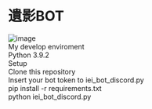 # 遺影BOT
![image](https://user-images.githubusercontent.com/50191988/127815383-183cc9ff-ab63-4f42-9496-9a6cb2d3adfd.png)
<br>
My develop enviroment
<br>
Python 3.9.2
<br>
Setup
<br>
Clone this repository
<br>
Insert your bot token to iei_bot_discord.py
<br>
pip install -r requirements.txt
<br>
python iei_bot_discord.py
